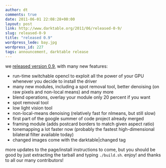 ```yaml
---
author: dt
comments: true
date: 2011-06-01 22:08:28+00:00
layout: post
link: http://www.darktable.org/2011/06/released-0-9/
slug: released-0-9
title: "released 0.9"
wordpress_lede: bay.jpg
wordpress_id: 227
tags: announcement, darktable release
---
```


we [released version 0.9](https://sourceforge.net/projects/darktable/files/darktable/0.9/darktable-0.9.tar.gz/download), with many new features:

* run-time switchable opencl to exploit all the power of your GPU whenever you decide to install the driver
* many new modules, including a spot removal tool, better denoising (on raw pixels and non-local means) and many more
* blend operations, overlay your module only 20 percent if you want
* spot removal tool
* low light vision tool
* non-local-means denoising (relatively fast for nlmeans, but still slow)
* first part of the google summer of code project already merged
* framing module (adds postcard borders to match given aspect ratio)
* tonemapping a lot faster now (probably the fastest high-dimensional bilateral filter available today)
* changed images come with the darktable|changed tag

more updates to the page/install instructions to come, but you should be good by just extracting the tarball and typing `./build.sh`. enjoy! and thanks to all our many contributors!
